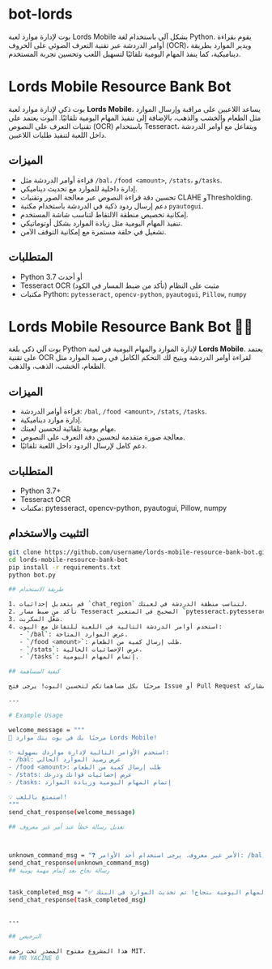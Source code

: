 # bot-lords
بوت لإدارة موارد لعبة Lords Mobile بشكل آلي باستخدام لغة Python. يقوم بقراءة أوامر الدردشة عبر تقنية التعرف الضوئي على الحروف (OCR)، ويدير الموارد بطريقة ديناميكية، كما ينفذ المهام اليومية تلقائيًا لتسهيل اللعب وتحسين تجربة المستخدم.
# Lords Mobile Resource Bank Bot

بوت ذكي لإدارة موارد لعبة **Lords Mobile**، يساعد اللاعبين على مراقبة وإرسال الموارد مثل الطعام والخشب والذهب، بالإضافة إلى تنفيذ المهام اليومية تلقائيًا. البوت يعتمد على تقنيات التعرف على النصوص (OCR) باستخدام Tesseract، ويتفاعل مع أوامر الدردشة داخل اللعبة لتنفيذ طلبات اللاعبين.

## الميزات

- قراءة أوامر الدردشة مثل `/bal`، `/food <amount>`, `/stats`، و`/tasks`.
- إدارة داخلية للموارد مع تحديث ديناميكي.
- تحسين دقة قراءة النصوص عبر معالجة الصور وتقنيات CLAHE وThresholding.
- دعم إرسال ردود ذكية في الدردشة باستخدام مكتبة `pyautogui`.
- إمكانية تخصيص منطقة الالتقاط لتناسب شاشة المستخدم.
- تنفيذ المهام اليومية مثل زيادة الموارد بشكل أوتوماتيكي.
- تشغيل في حلقة مستمرة مع إمكانية التوقف الآمن.

## المتطلبات

- Python 3.7 أو أحدث
- Tesseract OCR مثبت على النظام (تأكد من ضبط المسار في الكود)
- مكتبات Python: `pytesseract`, `opencv-python`, `pyautogui`, `Pillow`, `numpy`

# Lords Mobile Resource Bank Bot 🤖🏰

بوت آلي ذكي بلغة Python لإدارة الموارد والمهام اليومية في لعبة **Lords Mobile**. يعتمد على تقنية OCR لقراءة أوامر الدردشة ويتيح لك التحكم الكامل في رصيد الموارد مثل الطعام، الخشب، الذهب، والذهب.

## الميزات

- قراءة أوامر الدردشة: `/bal`, `/food <amount>`, `/stats`, `/tasks`.
- إدارة موارد ديناميكية.
- مهام يومية تلقائية لتحسين لعبتك.
- معالجة صورة متقدمة لتحسين دقة التعرف على النصوص.
- دعم كامل لإرسال الردود داخل اللعبة تلقائيًا.

## المتطلبات

- Python 3.7+
- Tesseract OCR
- مكتبات: pytesseract, opencv-python, pyautogui, Pillow, numpy

## التثبيت والاستخدام

```bash
git clone https://github.com/username/lords-mobile-resource-bank-bot.git
cd lords-mobile-resource-bank-bot
pip install -r requirements.txt
python bot.py

## طريقة الاستخدام

1. قم بتعديل إحداثيات `chat_region` لتناسب منطقة الدردشة في لعبتك.
2. تأكد من ضبط مسار Tesseract الصحيح في المتغير `pytesseract.pytesseract.tesseract_cmd`.
3. شغّل السكربت.
4. استخدم أوامر الدردشة التالية في اللعبة للتفاعل مع البوت:
   - `/bal`: عرض الموارد المتاحة.
   - `/food <amount>`: طلب إرسال كمية من الطعام.
   - `/stats`: عرض الإحصائيات الحالية.
   - `/tasks`: إتمام المهام اليومية.

## كيفية المساهمة

مرحبًا بكل مساهماتكم لتحسين البوت! يرجى فتح Issue أو Pull Request للمشاركة.

---

# Example Usage

welcome_message = """
👋 مرحبًا بك في بوت بنك موارد Lords Mobile!

✨ استخدم الأوامر التالية لإدارة مواردك بسهولة:
- /bal: عرض رصيد الموارد الحالي
- /food <amount>: طلب إرسال كمية من الطعام
- /stats: عرض إحصائيات قواتك ودرعك
- /tasks: إتمام المهام اليومية وزيادة الموارد

💡 استمتع باللعب!
"""
send_chat_response(welcome_message)

## تعديل رسالة خطأ عند أمر غير معروف



unknown_command_msg = "❓ الأمر غير معروف. يرجى استخدام أحد الأوامر: /bal, /food <amount>, /stats, /tasks"
send_chat_response(unknown_command_msg)
## رسالة نجاح بعد إتمام مهمة يومية


task_completed_msg = "✅ تم إتمام المهام اليومية بنجاح! تم تحديث الموارد في البنك."
send_chat_response(task_completed_msg)


---

## الترخيص

هذا المشروع مفتوح المصدر تحت رخصة MIT.
## MR YACINE 0


